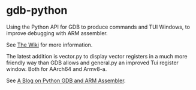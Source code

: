 # gdb-python
Using the Python API for GDB to produce commands and TUI Windows, to improve debugging with ARM assembler. 

See [The Wiki](https://github.com/StevenLwcz/gdb-python/wiki) for more information.

The latest addition is vector.py to display vector registers in a much more friendly way than GDB allows and general.py an improved Tui register window. Both for AArch64 and Armv8-a.

See [A Blog on Python GDB and ARM Assembler](https://stevenlwcz.github.io).
